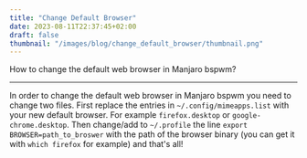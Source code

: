 ```yaml
---
title: "Change Default Browser"
date: 2023-08-11T22:37:45+02:00
draft: false
thumbnail: "/images/blog/change_default_browser/thumbnail.png"
---
```


How to change the default web browser in Manjaro bspwm?
<!--more-->
---

In order to change the default web browser in Manjaro bspwm you need to change two files. First replace the entries in `~/.config/mimeapps.list` with your new default browser. For example `firefox.desktop` or `google-chrome.desktop`. Then change/add to `~/.profile` the line `export BROWSER=path_to_broswer` with the path of the browser binary (you can get it with `which firefox` for example) and that's all!


